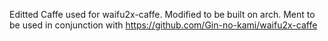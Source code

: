 Editted Caffe used for waifu2x-caffe. Modified to be built on arch. Ment to be used in conjunction with https://github.com/Gin-no-kami/waifu2x-caffe

